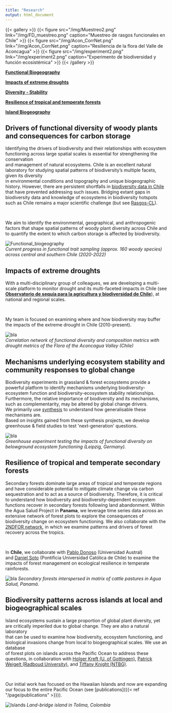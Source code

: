 ```yaml
---
title: "Research"
output: html_document
---
```


{{< gallery >}}
  {{< figure src="/img/Muestreo2.png" link="/img/FD_muestreo.png" caption="Muestreo de rasgos funcionales en Chile" >}}
  {{< figure src="/img/Acon_CorrNet.png" link="/img/Acon_CorrNet.png" caption="Resiliencia de la flora del Valle de Aconcagua" >}}
  {{< figure src="/img/experiment2.png" link="/img/experiment2.png" caption="Experimento de biodiversidad y función ecosistémica"  >}}
{{< /gallery >}}


[**Functional Biogeography**](#drivers-of-functional-diversity-of-woody-plants-and-consequences-for-carbon-storage) 

[**Impacts of extreme droughts**](#impacts-of-extreme-droughts)  

[**Diversity - Stability**](#mechanisms-underlying-ecosystem-stability-and-community-responses-to-global-change) 

[**Resilience of tropical and temperate forests**](#resilience-of-tropical-and-temperate-secondary-forests)  

[**Island Biogeography**](#biodiversity-patterns-across-islands-at-local-and-biogeographical-scales)


## Drivers of functional diversity of woody plants and consequences for carbon storage

Identifying the drivers of biodiversity and their relationships with ecosystem functioning across large spatial scales is essential for strengthening the conservation  
and management of natural ecosystems. Chile is an excellent natural laboratory for studying spatial patterns of biodiversity’s multiple facets, given its diversity  
in environmental conditions and topography and unique biogeographic history. However, there are persistent shortfalls in [biodiversity data in Chile](https://onlinelibrary.wiley.com/doi/abs/10.1111/geb.13755) that have prevented addressing such issues. Bridging extant gaps in biodiversity data and knowledge of ecosystems in biodiversity hotspots such as Chile remains a major scientific challenge (but see [Rasgos-CL](https://rasgos.cl/)).        

<br />  

We aim to identify the environmental, geographical, and anthropogenic factors that shape spatial patterns of woody plant diversity across Chile and to quantify the extent to which carbon storage is affected by biodiversity.    

![Functional_biogeography](/img/FD_muestreo.png)  
_Current progress in functional trait sampling (approx. 160 woody species) across central and southern Chile (2020-2022)_  


## Impacts of extreme droughts     

With a multi-disciplinary group of colleagues, we are developing a multi-scale platform to 
monitor drought and its multi-faceted impacts in Chile (see [**Observatorio de sequía para la agricultura y biodiversidad de Chile**](https://odes-chile.org/)), at national and regional scales.  

<br /> 

My team is focused on examining where and how biodiversity may buffer the impacts of the extreme drought in Chile (2010-present).  


![bla](/img/Acon_CorrNet.png)   
_Correlation network of functional diversity and composition metrics with drought metrics of the Flora of the Aconcagua Valley (Chile)_  

## Mechanisms underlying ecosystem stability and community responses to global change   

Biodiversity experiments in grassland & forest ecosystems provide a powerful platform to identify mechanisms underlying biodiversity-ecosystem function and biodiversity-ecosystem stability relationships. Furthermore, the relative importance of biodiversity and its mechanisms, such as complementarity, may be altered by global change drivers.  
We primarily use [synthesis](https://natureecoevocommunity.nature.com/users/173594-dylan-craven/posts/37387-synthesizing-people-and-data-to-understand-the-multiple-drivers-of-ecosystem-stability) to understand  how generalisable these mechanisms are.  
Based on insights gained from these synthesis projects, we develop greenhouse & field studies to test 'next-generation' questions.    

![bla](/img/experiment2.png)  
_Greenhouse experiment testing the impacts of functional diversity on belowground ecosystem functioning (Leipzig, Germany)._

## Resilience of tropical and temperate secondary forests    

Secondary forests dominate large areas of tropical and temperate regions and have considerable potential to mitigate climate change via carbon sequestration 
and to act as a source of biodiversity. Therefore, it is critical to understand how biodiversity and biodiversity-dependent ecosystem functions recover in secondary 
forests following land abandonment. Within the Agua Salud Project in **Panama**, we leverage time series data across an extensive network of forest plots to explore 
the consequences of biodiversity change on ecosystem functioning. We also collaborate with the [2NDFOR network](https://sites.google.com/view/2ndfor/home), in which we 
examine patterns and drivers of forest recovery across the tropics.  

<br />  

In **Chile**, we collaborate with [Pablo Donoso](https://www.forestal.uach.cl/instituto/bosques-sociedad/academicos/academico.php?s=pablo-donoso) (Universidad Austral)  
and [Daniel Soto](https://sites.google.com/view/silviculture/danielsotowebpage?authuser=0) (Pontificia Universidad Católica de Chile) to examine the impacts of forest management on ecological resilience in temperate rainforests.    

![bla](/img/aguasalud2.png)
_Secondary forests interspersed in matrix of cattle pastures in Agua Salud, Panamá._  

## Biodiversity patterns across islands at local and biogeographical scales  

Island ecosystems sustain a large proportion of global plant diversity, yet are critically imperiled due to global change. They are also a natural laboratory  
that can be used to examine how biodiversity, ecosystem functioning, and biological invasions change from local to biogeographical scales. We use an database  
of forest plots on islands across the Pacific Ocean to address these questions, in collaboration with [Holger Kreft (U. of Gottingen)](https://www.uni-goettingen.de/de/218853.html), [Patrick Weigelt (Radboud University)](https://www.ru.nl/en/people/weigelt-p), and [Tiffany Knight (NTBG)](https://ntbg.org/science/staff/).    

<br />  

Our initial work has focused on the Hawaiian Islands and now are expanding our focus to the entire Pacific Ocean (see [publications]({{< ref "/page/publications" >}})).   

![Islands](/img/islands33.png)
_Land-bridge island in Tolima, Colombia_
